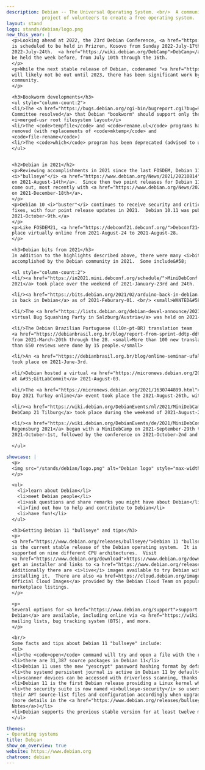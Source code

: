 ```yaml
---
description: Debian -- The Universal Operating System. <br/>  A community
             project of volunteers to create a free operating system.
layout: stand
logo: stands/debian/logo.png
new_this_year: |
  <p>Looking ahead at 2022, the 23rd Debian Conference, <a href="https://debconf22.debconf.org/">Debconf22</a>,
  is scheduled to be held in Prizren, Kosovo from Sunday 2022-July-17th through
  2022-July-24th.  <a href="https://wiki.debian.org/DebCamp">DebCamp</a> will
  be held the week before, from July 10th through the 16th.
  </p>
  <p>While the next stable release of Debian, codenamed "<a href="https://www.debian.org/releases/bookworm/">bookworm</a>",
  will likely not be out until 2023, there has been significant work by the
  community.
  </p>

  <h3>Bookworm developments</h3>
  <ul style="column-count:2">
  <li/>The <a href="https://bugs.debian.org/cgi-bin/bugreport.cgi?bug=978636">Technical
  Committee resolved</a> that Debian "bookworm" should support only the
  <i>merged-usr root filesystem layout</i>
  <li/>The <code>tempfile</code> and <code>rename.ul</code> programs have been
  removed (with replacements of <code>mktemp</code> and
  <code>file-rename</code>)
  <li/>The <code>which</code> program has been deprecated (advised to use <code>command -v</code> or <code>type</code> instead)
  </ul>


  <h2>Debian in 2021</h2>
  <p>Reviewing accomplishments in 2021 since the last FOSDEM, Debian 11
  <i>"bullseye"</i> <a href="https://www.debian.org/News/2021/20210814">shipped
  on 2021-August-14th</a>.  Since then two point releases for Debian 11 have
  come out, most recently with <a href="https://www.debian.org/News/2021/20211218">11.2
  on 2021-December-18th</a>.
  </p>
  <p>Debian 10 <i>"buster"</i> continues to receive security and critical bug
  fixes, with four point release updates in 2021.  Debian 10.11 was published
  2021-October-9th.</a>
  </p>
  <p>Like FOSDEM21, <a href="https://debconf21.debconf.org/">Debconf21</a> took
  place virtually online from 2021-August-24 to 2021-August-28.
  </p>

  <h3>Debian bits from 2021</h3>
  In addition to the highlights described above, there were many <i>bits</i>
  accomplished by the Debian community in 2021.  Some include&#58;

  <ul style="column-count:2">
  <li/><a href="https://in2021.mini.debconf.org/schedule/">MiniDebConf India
  2021</a> took place over the weekend of 2021-January-23rd and 24th.

  <li/><a href="https://bits.debian.org/2021/02/arduino-back-in-debian.html">Arduino
  is back in Debian</a> as of 2021-Feburary-01. <br/> <small>WANTED&#58; Beta Testers for Arduino</small>

  <li/>The <a href="https://lists.debian.org/debian-devel-announce/2021/04/msg00010.html">First
  virtual Bug Squashing Party in Salzburg/Austria</a> was held on 2021-April-24th and 25th.

  <li/>The Debian Brazilian Portuguese (l10n-pt-BR) translation team
  <a href="https://debianbrasil.org.br/blog/report-from-sprint-ddtp-ddtss-by-l10n-pt-br-team/">organised a sprint</a>
  from 2021-March-20th through the 28. <small>More than 100 new translations and more
  than 650 reviews were done by 15 people.</small>

  <li/>An <a href="https://debianbrasil.org.br/blog/online-seminar-ufal/">online seminar at UFAL - Brasil</a>
  took place on 2021-June-3rd.

  <li/>Debian hosted a virtual <a href="https://micronews.debian.org/2021/1628014510.html">booth
  at &#35;GitLabCommit</a> 2021-August-03.

  <li/>The <a href="https://micronews.debian.org/2021/1630744899.html">Debian
  Day 2021 Turkey online</a> event took place the 2021-August-26th, with 57 participants!

  <li/><a href="https://wiki.debian.org/DebianEvents/nl/2021/MiniDebCamp21Tilburg">Mini
  DebCamp 21 Tilburg</a> took place during the weekend of 2021-August-28th and 29th.

  <li/><a href="https://wiki.debian.org/DebianEvents/de/2021/MiniDebConfRegensburg/">MiniDebConf
  Regensburg 2021</a> began with a MiniDebCamp on 2021-September-29th to
  2021-October-1st, followed by the conference on 2021-October-2nd and 3rd.

  </ul>

showcase: |
  <p>
  <img src="/stands/debian/logo.png" alt="Debian logo" style="max-width: 20%" />
  </p>

  <ul>
    <li>learn about Debian</li>
    <li>meet Debian people</li>
    <li>ask questions and share remarks you might have about Debian</li>
    <li>find out how to help and contribute to Debian</li>
    <li>have fun!</li>
  </ul>

  <h3>Getting Debian 11 "bullseye" and tips</h3>
  <p>
  <a href="https://www.debian.org/releases/bullseye/">Debian 11 "bullseye"</a>
  is the current stable release of the Debian operating system.  It is
  supported on nine different CPU architectures.  Visit
  <a href="https://www.debian.org/download">https://www.debian.org/download</a> to
  get an installer and links to <a href="https://www.debian.org/releases/bullseye/installmanual">documentation</a>.
  Additionally there are <i>live</i> images available to try Debian without
  installing it.  There are also <a href=https://cloud.debian.org/images/cloud/>Debian
  Official Cloud Images</a> provided by the Debian Cloud Team on popular cloud
  marketplace listings.
  </p>

  <p>
  Several options for <a href="https://www.debian.org/support">support with
  Debian</a> are available, including online via <a href="https://wiki.debian.org/IRC">IRC</a>,
  mailing lists, bug tracking system (BTS), and more.
  </p>

  <br/>
  Some facts and tips about Debian 11 "bullseye" include:
  <ul>
  <li>the <code>open</code> command will try and open a file with the right program</li>
  <li>there are 31,387 source packages in Debian 11</li>
  <li>Debian 11 uses the new "yescrypt" password hashing format by default</li>
  <li>the systemd persistent journal is active in Debian 11 by default</li>
  <li>scanner devices can be accessed with driverless scanning, thanks to the new "sane-airscan" package</li>
  <li>Debian 11 is the first Debian release providing a Linux kernel which has support for the exFAT filesystem</li>
  <li>the security suite is now named <i>bullseye-security</i> so users should adapt
  their APT source-list files and configuration accordingly when upgrading
  (more details in the <a href="https://www.debian.org/releases/bullseye/amd64/release-notes/ch-information.en.html#security-archive">Release
  Notes</a>)</li>
  <li>Debian supports the previous stable version for at least twelve months following a new release, before transitioning it to the LTS and eLTS teams for further maintenance</li>
  </ul>

themes:
- Operating systems
title: Debian
show_on_overview: true
website: https://www.debian.org
chatroom: debian
---
```

